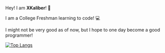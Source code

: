 Hey! I am **XKaliber**! 👋


I am a College Freshman learning to code! :computer:

I might not be very good as of now, but I hope to one day become a good programmer!


[![Top Langs](https://github-readme-stats.vercel.app/api/top-langs/?username=thexkaliber&layout=compact&langs_count=10&bg_color=000000&text_color=ffffff&title_color=FF0000&hide_border=False)](https://github.com/anuraghazra/github-readme-stats)
